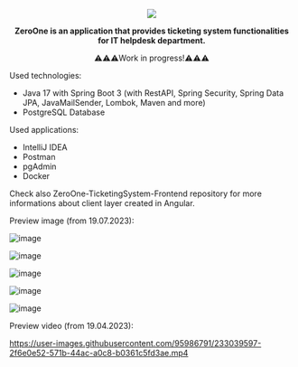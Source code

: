 <p align="center">
<img src="https://user-images.githubusercontent.com/95986791/225428948-b1a70c5b-f605-4b89-af0c-247d206ff284.png">
</p>

<p align="center"><b>ZeroOne is an application that provides ticketing system functionalities for IT helpdesk department.</b></p>
<p align="center">⚠️⚠️⚠️Work in progress!⚠️⚠️⚠️</b></p>

Used technologies:
- Java 17 with Spring Boot 3 (with RestAPI, Spring Security, Spring Data JPA, JavaMailSender, Lombok, Maven and more)
- PostgreSQL Database


Used applications:
- IntelliJ IDEA
- Postman
- pgAdmin
- Docker

Check also ZeroOne-TicketingSystem-Frontend repository for more informations about client layer created in Angular.

Preview image (from 19.07.2023):

![image](https://github.com/Azure7896/ZeroOne-TicketingSystem-Frontend/assets/95986791/9a4cf1f7-f264-4ae2-8ca8-cfea8cd4edf6)

![image](https://github.com/Azure7896/ZeroOne-TicketingSystem-Frontend/assets/95986791/1e9a9c25-2737-433d-bb5e-8471687d9168)

![image](https://github.com/Azure7896/ZeroOne-TicketingSystem-Frontend/assets/95986791/789a7d4c-5b50-46b9-8048-c88a409bb4c9)

![image](https://github.com/Azure7896/ZeroOne-TicketingSystem-Frontend/assets/95986791/6f8732c1-738d-4575-a225-51dba675c8d6)

![image](https://github.com/Azure7896/ZeroOne-TicketingSystem-Frontend/assets/95986791/3ab1568d-0467-4fc6-a81e-355049dcddad)


Preview video (from 19.04.2023): 

https://user-images.githubusercontent.com/95986791/233039597-2f6e0e52-571b-44ac-a0c8-b0361c5fd3ae.mp4


